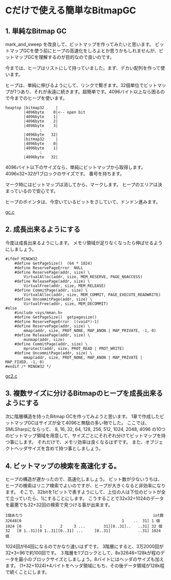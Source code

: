 # Cだけで使える簡単なBitmapGC


## 1. 単純なBitmap GC

mark\_and\_sweep を改良して、ビットマップを作ってみたいと思います。
ビットマップGCを使う前にヒープの高速化をしろよとか思うかもしれませんが、ビットマップGCを理解するのが目的なので良いのです。

今までは、ヒープはリストにして持っていました。まず、デカい配列を作って使います。

ヒープは、単純に伸びるようにして、リンクで繋ぎます。32個単位でビットマップが1つあり、それが永遠に続きます。超簡単です。4096バイト以上なら困るので今までのヒープを使います。

    heaptop |bitmap32     |
            |4096byte    0|<-- open bit
            |4096byte    1|
            |4096byte    2|
            |4096byte    3|
                   :
            |4096byte   32|
            |bitmap32     |
            |4096byte    0|
            |4096byte    1|
                   :
            |4096byte   32|


4096バイト以下のサイズなら、単純にビットマップから取得します。
4096x32+32が1ブロックのサイズです。
番号を持ちます。

マーク時にはビットマップは消してから、マークします。
ヒープのエリアは決まっているので安心です。

ヒープのポインタは、今空いているビットをさしていて、ドンドン進みます。

[gc.c](gc.c)

## 2. 成長出来るようにする

今度は成長出来るようにします。
メモリ領域が足りなくなったら伸ばせるようにしましょう。

    #ifdef MINGW32
        #define GetPageSize()  (64 * 1024)
        #define ReservePageError  NULL
        #define ReservePage(addr, size) \
            VirtualAlloc(addr, size, MEM_RESERVE, PAGE_NOACCESS)
        #define ReleasePage(addr, size) \
            VirtualFree(addr, size, MEM_RELEASE)
        #define CommitPage(addr, size) \
            VirtualAlloc(addr, size, MEM_COMMIT, PAGE_EXECUTE_READWRITE)
        #define UncommitPage(addr, size) \
            VirtualFree(addr, size, MEM_DECOMMIT)
    #else
        #include <sys/mman.h>
        #define GetPageSize()  getpagesize()
        #define ReservePageError  ((void*)-1)
        #define ReservePage(addr, size) \
            mmap(addr, size, PROT_NONE, MAP_ANON | MAP_PRIVATE, -1, 0)
        #define ReleasePage(addr, size) \
            munmap(addr, size)
        #define CommitPage(addr, size) \
            mprotect(addr, size, PROT_READ | PROT_WRITE)
        #define UncommitPage(addr, size) \
            mmap(addr, size, PROT_NONE, MAP_ANON | MAP_PRIVATE | MAP_FIXED, -1, 0)
    #endif /* MINGW32 */

[gc2.c](gc2.c)

## 3. 複数サイズに分けるBitmapのヒープを成長出来るようにする

次に階層構造を持ったBitmap GCを作ってみようと思います。
1章で作成したビットマップGCはサイズが全て4096と無駄の多い物でした。
ここでは、SMLSharpにならって、 8, 16, 32, 64, 128, 256, 512, 1024, 2048, 4096 の10つのビットマップ領域を用意して、サイズごとにそれぞれ分けてビットマップを持つ事にします。
それだけで、メモリ効率は良くなるはずです。
また、オブジェクトヘッダサイズを含めて持つ事としましょう。

## 4. ビットマップの検索を高速化する。

ヒープの構造が遅かったので、高速化しましょう。
ビット数が少ないうちは、ヒープの検索はリニア検索でよいのですが、ヒープが大きくなると非効率になります。
そこで、32bitを1ビットで表すようにして、上位の人は下位のビットが全て立っていたら、1にすることにします。
こうすることで32x32=1024のデータを最悪でも32+32回の検索で見つける事が出来ます。

    1個あたり                                                         int数
    32648[0                                            1    ..  31] 1 個
    1024 [0        1        2     3 ...        31][0..31]..   ..31] 32 個
    32   [0 1..31][0 1..31][0..31] ...     [0..31]            ..31] 1024 個

1024回が64回になるのでかなり速いはずです。
3階層にすると、3万2000回が32*3=96で約100回です。
３階層を1ブロックとして、8x32648=128kが程のデータを最小のブロックサイズとしましょう。8バイトにはヘッダのサイズも加えます。
(1+32+1024)*4バイトをヘッダ領域にもち、その後データ領域が128k程で続くことにします。
